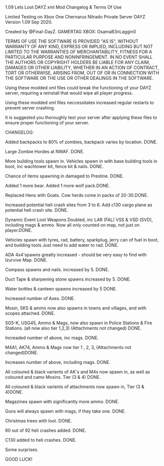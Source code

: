 1.09 Lets Loot DAYZ xml Mod Changelog & Terms Of Use

Limited Testing on Xbox One Chernarus Nitrado Private Server DAYZ Version 1.09 Sep 2020.

Created by @Final-DayZ. GAMERTAG XBOX: OsamaB3nLaggin0

TERMS OF USE
THE SOFTWARE IS PROVIDED "AS IS", WITHOUT WARRANTY OF ANY KIND,
EXPRESS OR IMPLIED, INCLUDING BUT NOT LIMITED TO THE WARRANTIES OF MERCHANTABILITY,
FITNESS FOR A PARTICULAR PURPOSE AND NONINFRINGEMENT. IN NO EVENT SHALL THE AUTHORS
OR COPYRIGHT HOLDERS BE LIABLE FOR ANY CLAIM, DAMAGES OR OTHER LIABILITY, WHETHER IN
AN ACTION OF CONTRACT, TORT OR OTHERWISE, ARISING FROM, OUT OF OR IN CONNECTION WITH
THE SOFTWARE OR THE USE OR OTHER DEALINGS IN THE SOFTWARE.

Using these modded xml files could break the functioning of your DAYZ server, requiring a reinstall that would wipe
all player progress.

Using these modded xml files neccessitates increased regular restarts to prevent server crashing.

It is suggested you thoroughly test your server after applying these files to ensure proper
functioning of your server.

CHANGELOG:

Added backpacks to 80% of zombies, backpack varies by location. DONE.

Large Zombie Hordes at NWAF. DONE.

More building tools spawn in. Vehicles spawn in with base building tools in boot, inc wachtower kit, fence kit & nails. DONE.

Chance of items spawning in damaged to Prestine. DONE.

Added 1 more bear. Added 1 more wolf pack.DONE.

Replaced Hens with Goats. Cow herds come in packs of 20-30.DONE.

Increased potential heli crash sites from 3 to 6. Add c130 cargo plane as potential heli crash site. DONE.

Dynamic Event Loot Weapons Doubled, inc LAR (FAL) VSS & VSD (SVD), including mags & ammo. Now all only counted on map, not just on player.DONE.

Vehicles spawn with tyres, rad, battery, sparkplug, jerry can of fuel in boot, and building tools Just need to add water to rad. DONE.

ADA 4x4'spawns greatly increased - should be very easy to find with Izurvive Map. DONE.

Compass spawns and nails. increased by 5. DONE.

Duct Tape & sharpening stone spawns increased by 5. DONE.

Water bottles & canteen spawns increased by 5 DONE.

Increased number of Axes. DONE.

Mosin, SKS & ammo now also spawns in towns and villages, and with scopes attached. DONE.

SG5-K, USG45, Ammo & Mags, now also spawn in Police Stations & Fire Stations. (all now also tier 1,2,3) (Attachments not changed) DONE.

Increaded number of above, inc mags. DONE.

M4A1, AK74, Ammo & Mags now tier 1 , 2, 3, (Attachments not changed)DONE.

Increases number of above, including mags. DONE.

All coloured & black varients of AK's and M4s now spawn in, as well as coloured and camo Mosins. Tier (3 & 4) DONE.

All coloured & black varients of attachments now spawn in, Tier (3 & 4)DONE.

Magazines spawn with significantly more ammo. DONE.

Guns will always spawn with mags, if they take one. DONE.

Christmas trees with loot. DONE.

60 out of 92 heli crashes added. DONE.

C130 added to heli crashes. DONE.

Some surprises.

GOOD LUCK!
